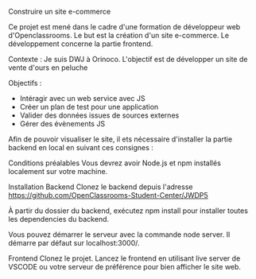 Construire un site e-commerce

Ce projet est mené dans le cadre d'une formation de développeur web d'Openclassrooms.
Le but est la création d'un site e-commerce. Le développement concerne la partie frontend.

Contexte : Je suis DWJ à Orinoco. L'objectif est de développer un site de vente d'ours en peluche

Objectifs :

- Intéragir avec un web service avec JS
- Créer un plan de test pour une application
- Valider des données issues de sources externes
- Gérer des évènements JS

Afin de pouvoir visualiser le site, il ets nécessaire d'installer la partie backend en local en suivant ces consignes :

Conditions préalables
Vous devrez avoir Node.js et npm installés localement sur votre machine.

Installation Backend
Clonez le backend depuis l'adresse https://github.com/OpenClassrooms-Student-Center/JWDP5

À partir du dossier du backend, exécutez npm install pour installer toutes les dependencies du backend.

Vous pouvez démarrer le serveur avec la commande node server. Il démarre par défaut sur localhost:3000/.

Frontend
Clonez le projet.
Lancez le frontend en utilisant live server de VSCODE ou votre serveur de préférence pour bien afficher le site web.
